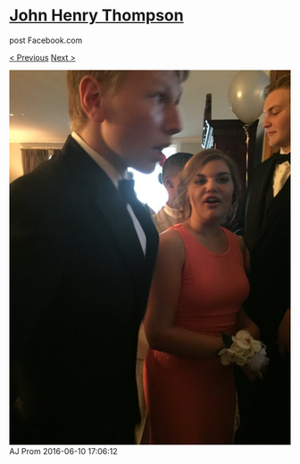 # [John Henry Thompson](../README.md)
post Facebook.com

[< Previous](2016-06-10-24.md) [Next >](2016-06-10-26.md)

[![](../media/2016-06-10/AJ-Prom-23.jpg)](../README.md)
AJ Prom
2016-06-10 17:06:12